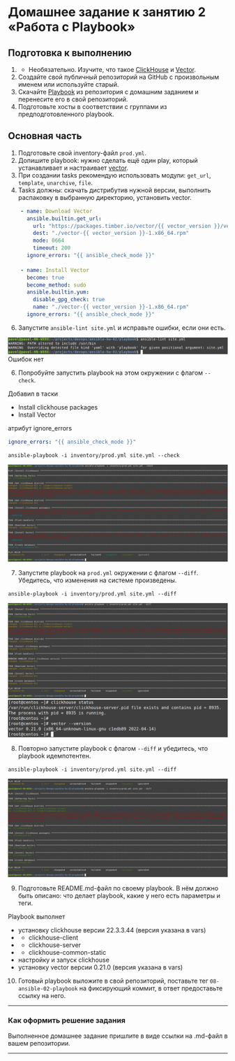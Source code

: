 # Домашнее задание к занятию 2 «Работа с Playbook»

## Подготовка к выполнению

1. * Необязательно. Изучите, что такое [ClickHouse](https://www.youtube.com/watch?v=fjTNS2zkeBs) и [Vector](https://www.youtube.com/watch?v=CgEhyffisLY).
2. Создайте свой публичный репозиторий на GitHub с произвольным именем или используйте старый.
3. Скачайте [Playbook](./playbook/) из репозитория с домашним заданием и перенесите его в свой репозиторий.
4. Подготовьте хосты в соответствии с группами из предподготовленного playbook.

## Основная часть

1. Подготовьте свой inventory-файл `prod.yml`.
2. Допишите playbook: нужно сделать ещё один play, который устанавливает и настраивает [vector](https://vector.dev).
3. При создании tasks рекомендую использовать модули: `get_url`, `template`, `unarchive`, `file`.
4. Tasks должны: скачать дистрибутив нужной версии, выполнить распаковку в выбранную директорию, установить vector.

```yaml
    - name: Download Vector
      ansible.builtin.get_url:
        url: "https://packages.timber.io/vector/{{ vector_version }}/vector-{{ vector_version }}-1.x86_64.rpm"
        dest: "./vector-{{ vector_version }}-1.x86_64.rpm"
        mode: 0664
        timeout: 200
      ignore_errors: "{{ ansible_check_mode }}"

    - name: Install Vector
      become: true
      become_method: sudo
      ansible.builtin.yum:
        disable_gpg_check: true
        name: "./vector-{{ vector_version }}-1.x86_64.rpm"
      ignore_errors: "{{ ansible_check_mode }}"
```

6. Запустите `ansible-lint site.yml` и исправьте ошибки, если они есть.

<img src="./img/1.png">
Ошибок нет

6. Попробуйте запустить playbook на этом окружении с флагом `--check`.

Добавил в таски
* Install clickhouse packages
* Install Vector

атрибут ignore_errors

```yaml
ignore_errors: "{{ ansible_check_mode }}"
```

```shell
ansible-playbook -i inventory/prod.yml site.yml --check
```

<img src="./img/2.png">

7. Запустите playbook на `prod.yml` окружении с флагом `--diff`. Убедитесь, что изменения на системе произведены.

```shell
ansible-playbook -i inventory/prod.yml site.yml --diff
```

<img src="./img/3.png">

<img src="./img/5.png">

8. Повторно запустите playbook с флагом `--diff` и убедитесь, что playbook идемпотентен.

```shell
ansible-playbook -i inventory/prod.yml site.yml --diff
```

<img src="./img/4.png">

9. Подготовьте README.md-файл по своему playbook. В нём должно быть описано: что делает playbook, какие у него есть параметры и теги.

Playbook выполнет
* установку clickhouse версии 22.3.3.44 (версия указана в vars)
* * clickhouse-client
* * clickhouse-server
* * clickhouse-common-static
* настройку и запуск clickhouse
* установку vector версии 0.21.0 (версия указана в vars)

10. Готовый playbook выложите в свой репозиторий, поставьте тег `08-ansible-02-playbook` на фиксирующий коммит, в ответ предоставьте ссылку на него.

---

### Как оформить решение задания

Выполненное домашнее задание пришлите в виде ссылки на .md-файл в вашем репозитории.

---
